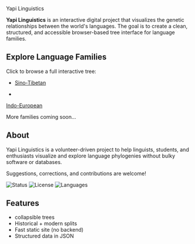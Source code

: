  Yapi Linguistics

**Yapi Linguistics** is an interactive digital project that visualizes the genetic relationships between the world's languages. The goal is to create a clean, structured, and accessible browser-based tree interface for language families.

##  Explore Language Families

Click to browse a full interactive tree:

- [Sino-Tibetan](https://yapilinguistics.com/Sino-Tibetan/)

-
[Indo-European](https://www.yapilinguistics.com/Indo-European/)

More families coming soon...



##  About

Yapi Linguistics is a volunteer-driven project to help linguists, students, and enthusiasts visualize and explore language phylogenies without bulky software or databases.

Suggestions, corrections, and contributions are welcome!


![Status](https://img.shields.io/badge/status-active-brightgreen)
![License](https://img.shields.io/badge/license-MIT-blue)
![Languages](https://img.shields.io/badge/languages-structured_JSON-yellow)


##  Features

-  collapsible trees
-  Historical + modern splits
-  Fast static site (no backend)
-  Structured data in JSON







